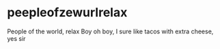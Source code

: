 # peepleofzewurlrelax
People of the world, relax
Boy oh boy, I sure like tacos with extra cheese, yes sir
